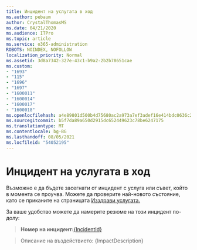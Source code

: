 ```yaml
---
title: Инцидент на услугата в ход
ms.author: pebaum
author: CrystalThomasMS
ms.date: 04/21/2020
ms.audience: ITPro
ms.topic: article
ms.service: o365-administration
ROBOTS: NOINDEX, NOFOLLOW
localization_priority: Normal
ms.assetid: 3d8a7342-327e-43c1-b9a2-2b2b78651cae
ms.custom:
- "1693"
- "115"
- "1696"
- "1697"
- "1600011"
- "1600014"
- "1600017"
- "1600018"
ms.openlocfilehash: a4e89801d500b4d75680ac2a973a7ef3adef16e414bdc0636c222dde6e462cd7
ms.sourcegitcommit: b5f7da89a650d2915dc652449623c78be6247175
ms.translationtype: MT
ms.contentlocale: bg-BG
ms.lasthandoff: 08/05/2021
ms.locfileid: "54052195"
---
```

# <a name="service-incident-in-progress"></a>Инцидент на услугата в ход

Възможно е да бъдете засегнати от инцидент с услуга или съвет, който в момента се проучва. Можете да проверите най-новото състояние, като се приканите на страницата [Изздрави услугата.](https://admin.microsoft.com/adminportal/home#/servicehealth)
  
За ваше удобство можете да намерите резюме на този инцидент по-долу:
  
> **Номер на инцидент:**[{IncidentId}](https://admin.microsoft.com/adminportal/home#/servicehealth)
 
> Описание на въздействието: {ImpactDescription}
